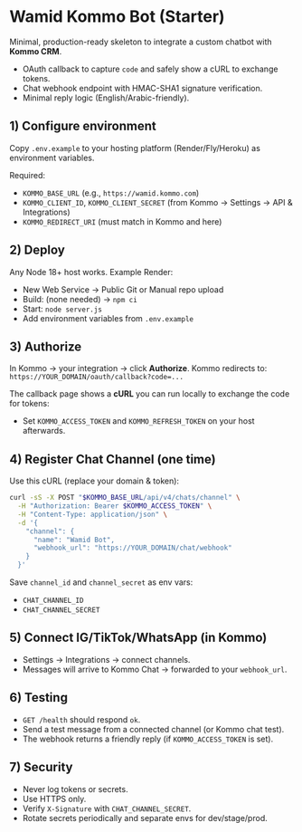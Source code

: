 # Wamid Kommo Bot (Starter)

Minimal, production-ready skeleton to integrate a custom chatbot with **Kommo CRM**.
- OAuth callback to capture `code` and safely show a cURL to exchange tokens.
- Chat webhook endpoint with HMAC-SHA1 signature verification.
- Minimal reply logic (English/Arabic-friendly).

## 1) Configure environment
Copy `.env.example` to your hosting platform (Render/Fly/Heroku) as environment variables.

Required:
- `KOMMO_BASE_URL` (e.g., `https://wamid.kommo.com`)
- `KOMMO_CLIENT_ID`, `KOMMO_CLIENT_SECRET` (from Kommo → Settings → API & Integrations)
- `KOMMO_REDIRECT_URI` (must match in Kommo and here)

## 2) Deploy
Any Node 18+ host works. Example Render:
- New Web Service → Public Git or Manual repo upload
- Build: (none needed) → `npm ci`
- Start: `node server.js`
- Add environment variables from `.env.example`

## 3) Authorize
In Kommo → your integration → click **Authorize**.
Kommo redirects to: `https://YOUR_DOMAIN/oauth/callback?code=...`

The callback page shows a **cURL** you can run locally to exchange the code for tokens:
- Set `KOMMO_ACCESS_TOKEN` and `KOMMO_REFRESH_TOKEN` on your host afterwards.

## 4) Register Chat Channel (one time)
Use this cURL (replace your domain & token):

```bash
curl -sS -X POST "$KOMMO_BASE_URL/api/v4/chats/channel" \
  -H "Authorization: Bearer $KOMMO_ACCESS_TOKEN" \
  -H "Content-Type: application/json" \
  -d '{
    "channel": {
      "name": "Wamid Bot",
      "webhook_url": "https://YOUR_DOMAIN/chat/webhook"
    }
  }'
```

Save `channel_id` and `channel_secret` as env vars:
- `CHAT_CHANNEL_ID`
- `CHAT_CHANNEL_SECRET`

## 5) Connect IG/TikTok/WhatsApp (in Kommo)
- Settings → Integrations → connect channels.
- Messages will arrive to Kommo Chat → forwarded to your `webhook_url`.

## 6) Testing
- `GET /health` should respond `ok`.
- Send a test message from a connected channel (or Kommo chat test).
- The webhook returns a friendly reply (if `KOMMO_ACCESS_TOKEN` is set).

## 7) Security
- Never log tokens or secrets.
- Use HTTPS only.
- Verify `X-Signature` with `CHAT_CHANNEL_SECRET`.
- Rotate secrets periodically and separate envs for dev/stage/prod.

